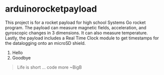 # arduinorocketpayload
This project is for a rocket payload for high school Systems Go rocket program. 
The payload can measure magnetic fields, acceleration, and gyroscopic changes in 3 dimensions. 
It can also measure temperature. 
Lastly, the payload includes a Real Time Clock module to get timestamps for the datalogging onto an microSD shield. 

1. Hello
2. Goodbye
> Life is short ... code more ~BigB
